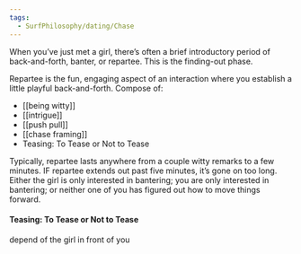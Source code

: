 ```yaml
---
tags:
  - SurfPhilosophy/dating/Chase
---
```

When you’ve just met a girl, there’s often a brief introductory period of back-and-forth, banter, or repartee. This is the finding-out phase.


Repartee is the fun, engaging aspect of an interaction where you establish a little playful back-and-forth. Compose of:
- [[being witty]]
- [[intrigue]]
- [[push pull]]
- [[chase framing]]
- Teasing: To Tease or Not to Tease

Typically, repartee lasts anywhere from a couple witty remarks to a few minutes.
IF repartee extends out past five minutes, it’s gone on too long. Either the girl is only interested in bantering; you are only interested in bantering; or neither one of you has figured out how to move things forward.


#### Teasing: To Tease or Not to Tease
depend of the girl in front of you